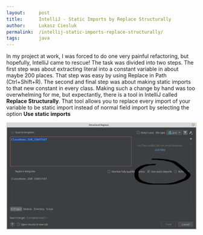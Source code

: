```yaml
---
layout:     post
title:      IntelliJ - Static Imports by Replace Structurally
author:		Lukasz Ciesluk
permalink:  /intellij-static-imports-replace-structurally/
tags:		java
---
```


In my project at work, I was forced to do one very painful refactoring, but hopefully, IntelliJ came to rescue! The task was divided into two steps. The first step was about extracting literal into a constant variable in about maybe 200 places. That step was easy by using Replace in Path (Ctrl+Shift+R). The second and final step was about making static imports to that new constant in every class. Making such a change by hand was too overwhelming for me, but expectantly, there is a tool in IntelliJ called **Replace Structurally**. That tool allows you to replace every import of your variable to be static import instead of normal field import by selecting the option **Use static imports**

![IntelliJ Structural Replace](/assets/IntelliJ/intellij_structural_replace.png)